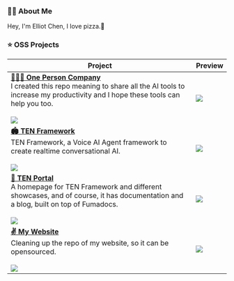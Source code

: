 ### 👋🏻 About Me

Hey, I'm Elliot Chen, I love pizza.🍕

### ⭐️ OSS Projects

| Project | Preview |
|---------|---------|
| [**🦸🏻‍♀️ One Person Company**][one-person-company-link]<br/>I created this repo meaning to share all the AI tools to increase my productivity and I hope these tools can help you too.<br/><br/>![][one-person-company-shield] | ![][one-person-company-banner] |
| [**️🏟️ TEN Framework**][ten-framework-link]<br/>TEN Framework, a Voice AI Agent framework to create realtime conversational AI.<br/><br/>![][ten-framework-shield] | ![][ten-framework-banner] |
| [ **🛬 TEN Portal** ][ten-portal-link]<br/>A homepage for TEN Framework and different showcases, and of course, it has documentation and a blog, built on top of Fumadocs.<br/><br/>![][ten-portal-shield] | ![][ten-docs-banner] |
| [ **✌️ My Website** ][my-website-link]<br/>Cleaning up the repo of my website, so it can be opensourced.<br/><br/>![][my-website-shield] | ![][my-website-banner] |

[ten-framework-shield]: https://img.shields.io/github/stars/ten-framework/ten_framework?color=ffcb47&labelColor=gray&style=flat-square&logo=github
[tman-designer-shield]: https://img.shields.io/github/stars/ten-framework/ten_ai_base?color=ffcb47&labelColor=gray&style=flat-square&logo=github
[ten-portal-shield]: https://img.shields.io/github/stars/ten-framework/portal?color=ffcb47&labelColor=gray&style=flat-square&logo=github
[ten-portal-link]: https://github.com/TEN-framework/portal/tree/b85cbeef7ebbdbde4c9cba0585c583fafc0cf671
[one-person-company-shield]: https://img.shields.io/github/stars/cyfyifanchen/one-person-company?color=ffcb47&labelColor=gray&style=flat-square&logo=github
[my-website-shield]: https://img.shields.io/github/stars/cyfyifanchen/dotfiles-and-tools?color=ffcb47&labelColor=gray&style=flat-square&logo=github
[my-website-link]: https://github.com/cyfyifanchen/elliot-studio

[ten-framework-link]: https://github.com/ten-framework/ten_framework
[ten-agent-link]: https://github.com/ten-framework/ten-agent
[tman-designer-link]: https://github.com/ten-framework/tman-designer
[ten-docs-link]: https://doc.theten.ai

[ten-framework-banner]: https://github.com/cyfyifanchen/cyfyifanchen/blob/main/images/ten-framework.jpg?raw=true
[ten-agent-banner]:https://github.com/cyfyifanchen/cyfyifanchen/blob/main/images/ten-agent.jpg?raw=true
[tman-designer-banner]: https://github.com/cyfyifanchen/cyfyifanchen/blob/main/images/tman-designer.jpg?raw=true
[ten-docs-banner]: https://github.com/cyfyifanchen/cyfyifanchen/blob/main/images/ten-portal.jpg?raw=true
[my-website-banner]: https://github.com/cyfyifanchen/cyfyifanchen/blob/main/images/ellio-chen-website.jpg?raw=true
[one-person-company-banner]: https://github.com/cyfyifanchen/one-person-company/blob/main/assets/gif/banner-cape.gif?raw=true 

[one-person-company-link]: https://github.com/cyfyifanchen/one-person-company
